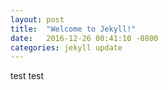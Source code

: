 ```yaml
---
layout: post
title:  "Welcome to Jekyll!"
date:   2016-12-26 00:41:10 -0800
categories: jekyll update
---
```



test test